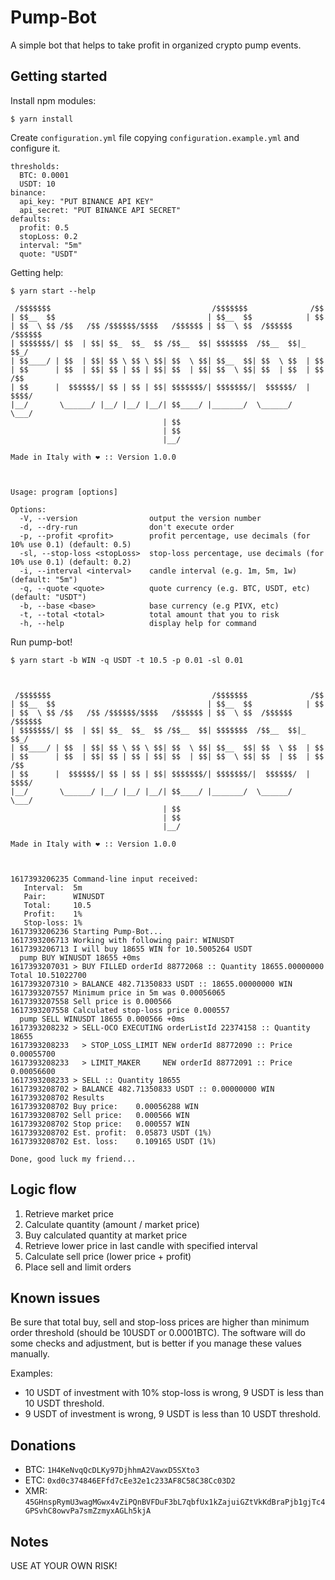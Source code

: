 # Pump-Bot

A simple bot that helps to take profit in organized crypto pump events.

## Getting started

Install npm modules:

```shell
$ yarn install
```

Create `configuration.yml` file copying `configuration.example.yml` and configure it.

```
thresholds:
  BTC: 0.0001
  USDT: 10
binance:
  api_key: "PUT BINANCE API KEY"
  api_secret: "PUT BINANCE API SECRET"
defaults:
  profit: 0.5
  stopLoss: 0.2
  interval: "5m"
  quote: "USDT"
```

Getting help:

```shell
$ yarn start --help

 /$$$$$$$                                    /$$$$$$$              /$$
| $$__  $$                                  | $$__  $$            | $$
| $$  \ $$ /$$   /$$ /$$$$$$/$$$$   /$$$$$$ | $$  \ $$  /$$$$$$  /$$$$$$
| $$$$$$$/| $$  | $$| $$_  $$_  $$ /$$__  $$| $$$$$$$  /$$__  $$|_  $$_/
| $$____/ | $$  | $$| $$ \ $$ \ $$| $$  \ $$| $$__  $$| $$  \ $$  | $$
| $$      | $$  | $$| $$ | $$ | $$| $$  | $$| $$  \ $$| $$  | $$  | $$ /$$
| $$      |  $$$$$$/| $$ | $$ | $$| $$$$$$$/| $$$$$$$/|  $$$$$$/  |  $$$$/
|__/       \______/ |__/ |__/ |__/| $$____/ |_______/  \______/    \___/
                                  | $$
                                  | $$
                                  |__/

Made in Italy with ❤ :: Version 1.0.0



Usage: program [options]

Options:
  -V, --version                output the version number
  -d, --dry-run                don't execute order
  -p, --profit <profit>        profit percentage, use decimals (for 10% use 0.1) (default: 0.5)
  -sl, --stop-loss <stopLoss>  stop-loss percentage, use decimals (for 10% use 0.1) (default: 0.2)
  -i, --interval <interval>    candle interval (e.g. 1m, 5m, 1w) (default: "5m")
  -q, --quote <quote>          quote currency (e.g. BTC, USDT, etc) (default: "USDT")
  -b, --base <base>            base currency (e.g PIVX, etc)
  -t, --total <total>          total amount that you to risk
  -h, --help                   display help for command

```

Run pump-bot!

```
$ yarn start -b WIN -q USDT -t 10.5 -p 0.01 -sl 0.01



 /$$$$$$$                                    /$$$$$$$              /$$
| $$__  $$                                  | $$__  $$            | $$
| $$  \ $$ /$$   /$$ /$$$$$$/$$$$   /$$$$$$ | $$  \ $$  /$$$$$$  /$$$$$$
| $$$$$$$/| $$  | $$| $$_  $$_  $$ /$$__  $$| $$$$$$$  /$$__  $$|_  $$_/
| $$____/ | $$  | $$| $$ \ $$ \ $$| $$  \ $$| $$__  $$| $$  \ $$  | $$
| $$      | $$  | $$| $$ | $$ | $$| $$  | $$| $$  \ $$| $$  | $$  | $$ /$$
| $$      |  $$$$$$/| $$ | $$ | $$| $$$$$$$/| $$$$$$$/|  $$$$$$/  |  $$$$/
|__/       \______/ |__/ |__/ |__/| $$____/ |_______/  \______/    \___/
                                  | $$
                                  | $$
                                  |__/

Made in Italy with ❤ :: Version 1.0.0



1617393206235 Command-line input received:
   Interval:  5m
   Pair:      WINUSDT
   Total:     10.5
   Profit:    1%
   Stop-loss: 1%
1617393206236 Starting Pump-Bot...
1617393206713 Working with following pair: WINUSDT
1617393206713 I will buy 18655 WIN for 10.5005264 USDT
  pump BUY WINUSDT 18655 +0ms
1617393207031 > BUY FILLED orderId 88772068 :: Quantity 18655.00000000 Total 10.51022700
1617393207310 > BALANCE 482.71350833 USDT :: 18655.00000000 WIN
1617393207557 Minimum price in 5m was 0.00056065
1617393207558 Sell price is 0.000566
1617393207558 Calculated stop-loss price 0.000557
  pump SELL WINUSDT 18655 0.000566 +0ms
1617393208232 > SELL-OCO EXECUTING orderListId 22374158 :: Quantity 18655
1617393208233   > STOP_LOSS_LIMIT NEW orderId 88772090 :: Price 0.00055700
1617393208233   > LIMIT_MAKER     NEW orderId 88772091 :: Price 0.00056600
1617393208233 > SELL :: Quantity 18655
1617393208702 > BALANCE 482.71350833 USDT :: 0.00000000 WIN
1617393208702 Results
1617393208702 Buy price:    0.00056288 WIN
1617393208702 Sell price:   0.000566 WIN
1617393208702 Stop price:   0.000557 WIN
1617393208702 Est. profit:  0.05873 USDT (1%)
1617393208702 Est. loss:    0.109165 USDT (1%)

Done, good luck my friend...
```

## Logic flow

1. Retrieve market price
2. Calculate quantity (amount / market price)
3. Buy calculated quantity at market price
4. Retrieve lower price in last candle with specified interval
5. Calculate sell price (lower price + profit)
6. Place sell and limit orders

## Known issues

Be sure that total buy, sell and stop-loss prices are higher than minimum order threshold (should be 10USDT or 0.0001BTC). The software will
do some checks and adjustment, but is better if you manage these values manually.

Examples:

- 10 USDT of investment with 10% stop-loss is wrong, 9 USDT is less than 10 USDT threshold.
- 9 USDT of investment is wrong, 9 USDT is less than 10 USDT threshold.

## Donations

- BTC: `1H4KeNvqQcDLKy97DjhhmA2VawxD5SXto3`
- ETC: `0xd0c374846EFfd7cEe32e1c233AF8C58C38Cc03D2`
- XMR: `45GHnspRymU3wagMGwx4vZiPQnBVFDuF3bL7qbfUx1kZajuiGZtVkKdBraPjb1gjTc4GPSvhC8owvPa7smZzmyxAGLh5kjA`

## Notes

USE AT YOUR OWN RISK!
